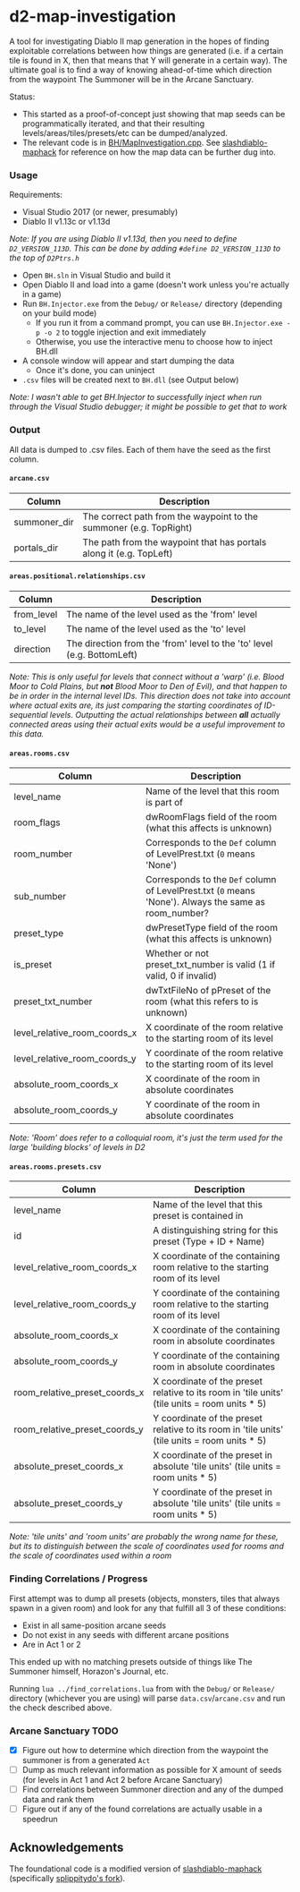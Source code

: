 d2-map-investigation
====================

A tool for investigating Diablo II map generation in the hopes of finding exploitable correlations between how things are generated (i.e. if a certain tile is found in X, then that means that Y will generate in a certain way). The ultimate goal is to find a way of knowing ahead-of-time which direction from the waypoint The Summoner will be in the Arcane Sanctuary.

Status:
- This started as a proof-of-concept just showing that map seeds can be programmatically iterated, and that their resulting levels/areas/tiles/presets/etc can be dumped/analyzed.
- The relevant code is in [BH/MapInvestigation.cpp](BH/MapInvestigation.cpp). See [slashdiablo-maphack](https://github.com/slippittydo/slashdiablo-maphack) for reference on how the map data can be further dug into.

### Usage

Requirements:
- Visual Studio 2017 (or newer, presumably)
- Diablo II v1.13c or v1.13d

*Note: If you are using Diablo II v1.13d, then you need to define `D2_VERSION_113D`. This can be done by adding `#define D2_VERSION_113D` to the top of `D2Ptrs.h`*

- Open `BH.sln` in Visual Studio and build it
- Open Diablo II and load into a game (doesn't work unless you're actually in a game)
- Run `BH.Injector.exe` from the `Debug/` or `Release/` directory (depending on your build mode)
  + If you run it from a command prompt, you can use `BH.Injector.exe -p -o 2` to toggle injection and exit immediately
  + Otherwise, you use the interactive menu to choose how to inject BH.dll
- A console window will appear and start dumping the data
  + Once it's done, you can uninject
- `.csv` files will be created next to `BH.dll` (see Output below)

*Note: I wasn't able to get BH.Injector to successfully inject when run through the Visual Studio debugger; it might be possible to get that to work*

### Output

All data is dumped to .csv files. Each of them have the seed as the first column.

#### `arcane.csv`

| Column | Description |
| --- | --- |
| summoner_dir | The correct path from the waypoint to the summoner (e.g. TopRight) |
| portals_dir | The path from the waypoint that has portals along it (e.g. TopLeft) |

#### `areas.positional.relationships.csv`

| Column | Description |
| --- | --- |
| from_level | The name of the level used as the 'from' level |
| to_level | The name of the level used as the 'to' level |
| direction | The direction from the 'from' level to the 'to' level (e.g. BottomLeft) |

*Note: This is only useful for levels that connect without a 'warp' (i.e. Blood Moor to Cold Plains, but __not__ Blood Moor to Den of Evil), and that happen to be in order in the internal level IDs. This direction does not take into account where actual exits are, its just comparing the starting coordinates of ID-sequential levels. Outputting the actual relationships between __all__ actually connected areas using their actual exits would be a useful improvement to this data.*

#### `areas.rooms.csv`

| Column | Description |
| --- | --- |
| level_name | Name of the level that this room is part of |
| room_flags | dwRoomFlags field of the room (what this affects is unknown) |
| room_number | Corresponds to the `Def` column of LevelPrest.txt (`0` means 'None') |
| sub_number | Corresponds to the `Def` column of LevelPrest.txt (`0` means 'None'). Always the same as room_number? |
| preset_type | dwPresetType field of the room (what this affects is unknown) |
| is_preset | Whether or not preset_txt_number is valid (1 if valid, 0 if invalid) |
| preset_txt_number | dwTxtFileNo of pPreset of the room (what this refers to is unknown) |
| level_relative_room_coords_x | X coordinate of the room relative to the starting room of its level |
| level_relative_room_coords_y | Y coordinate of the room relative to the starting room of its level |
| absolute_room_coords_x | X coordinate of the room in absolute coordinates |
| absolute_room_coords_y | Y coordinate of the room in absolute coordinates |

*Note: 'Room' does refer to a colloquial room, it's just the term used for the large 'building blocks' of levels in D2*

#### `areas.rooms.presets.csv`

| Column | Description |
| --- | --- |
| level_name | Name of the level that this preset is contained in |
| id | A distinguishing string for this preset (Type + ID + Name) |
| level_relative_room_coords_x | X coordinate of the containing room relative to the starting room of its level |
| level_relative_room_coords_y | Y coordinate of the containing room relative to the starting room of its level |
| absolute_room_coords_x | X coordinate of the containing room in absolute coordinates |
| absolute_room_coords_y | Y coordinate of the containing room in absolute coordinates |
| room_relative_preset_coords_x | X coordinate of the preset relative to its room in 'tile units' (tile units = room units * 5) |
| room_relative_preset_coords_y | Y coordinate of the preset relative to its room in 'tile units' (tile units = room units * 5) |
| absolute_preset_coords_x | X coordinate of the preset in absolute 'tile units' (tile units = room units * 5) |
| absolute_preset_coords_y | Y coordinate of the preset in absolute 'tile units' (tile units = room units * 5) |

*Note: 'tile units' and 'room units' are probably the wrong name for these, but its to distinguish between the scale of coordinates used for rooms and the scale of coordinates used within a room*

### Finding Correlations / Progress

First attempt was to dump all presets (objects, monsters, tiles that always spawn in a given room) and look for any that fulfill all 3 of these conditions:

- Exist in all same-position arcane seeds
- Do not exist in any seeds with different arcane positions
- Are in Act 1 or 2

This ended up with no matching presets outside of things like The Summoner himself, Horazon's Journal, etc.

Running `lua ../find_correlations.lua` from with the `Debug/` or `Release/` directory (whichever you are using) will parse `data.csv`/`arcane.csv` and run the check described above.

### Arcane Sanctuary TODO

- [x] Figure out how to determine which direction from the waypoint the summoner is from a generated `Act`
- [ ] Dump as much relevant information as possible for X amount of seeds (for levels in Act 1 and Act 2 before Arcane Sanctuary)
- [ ] Find correlations between Summoner direction and any of the dumped data and rank them
- [ ] Figure out if any of the found correlations are actually usable in a speedrun

## Acknowledgements

The foundational code is a modified version of [slashdiablo-maphack](https://github.com/underbent/slashdiablo-maphack) (specifically [splippitydo's fork](https://github.com/slippittydo/slashdiablo-maphack)).
